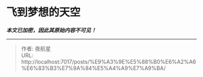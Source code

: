 # 飞到梦想的天空

_**本文已加密，因此其原始内容不可见！**_

---

> 作者: 夜航星  
> URL: http://localhost:7017/posts/%E9%A3%9E%E5%88%B0%E6%A2%A6%E6%83%B3%E7%9A%84%E5%A4%A9%E7%A9%BA/  

